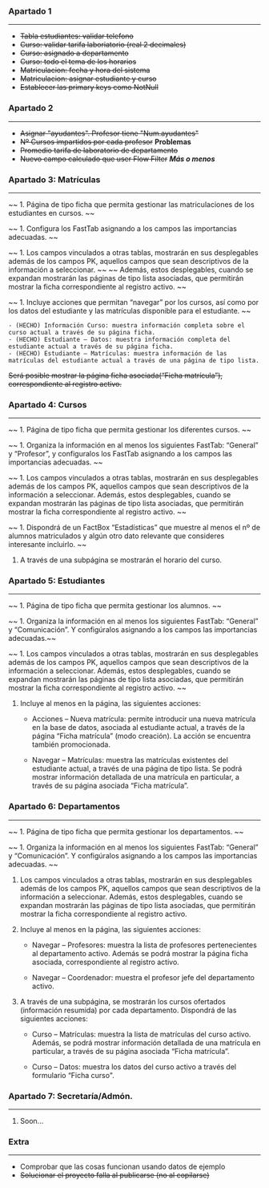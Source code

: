 

### Apartado 1
- - -
- ~~Tabla estudiantes: validar telefono~~
- ~~Curso: validar tarifa laboriatorio (real 2 decimales)~~
- ~~Curso: asignado a departamento~~
- ~~Curso: todo el tema de los horarios~~
- ~~Matriculacion: fecha y hora del sistema~~
- ~~Matriculacion: asignar estudiante y curso~~
- ~~Establecer las primary keys como NotNull~~

### Apartado 2
- - -
- ~~Asignar "ayudantes". Profesor tiene "Num.ayudantes"~~
- ~~Nº Cursos impartidos por cada profesor~~ **Problemas**
- ~~Promedio tarifa de laboratorio de departamento~~
- ~~Nuevo campo calculado que user Flow Filter~~ ***Más o menos***

### Apartado 3: Matrículas 
- - -
~~ 1. Página de tipo ficha que permita gestionar las matriculaciones de los estudiantes en cursos. ~~

~~ 1. Configura los FastTab asignando a los campos las importancias adecuadas. ~~

~~ 1. Los campos vinculados a otras tablas, mostrarán en sus desplegables además de los campos PK, aquellos campos que sean descriptivos de la información a seleccionar. ~~
~~ Además, estos desplegables, cuando se expandan mostrarán las páginas de tipo lista asociadas, que permitirán mostrar la ficha correspondiente al registro activo. ~~

 ~~ 1. Incluye acciones que permitan “navegar” por los cursos, así como por los datos del estudiante y las matrículas disponible para el estudiante. ~~  

    - (HECHO) Información Curso: muestra información completa sobre el curso actual a través de su página ficha.
    - (HECHO) Estudiante – Datos: muestra información completa del estudiante actual a través de su página ficha.
    - (HECHO) Estudiante – Matrículas: muestra información de las matrículas del estudiante actual a través de una página de tipo lista.

~~Será posible mostrar la página ficha asociada(“Ficha matrícula”), correspondiente al registro activo.~~ 

### Apartado 4: Cursos
- - -
~~ 1. Página de tipo ficha que permita gestionar los diferentes cursos. ~~

~~ 1. Organiza la información en al menos los siguientes FastTab: “General” y “Profesor”, y configuralos los FastTab asignando a los campos las importancias adecuadas. ~~

~~ 1. Los campos vinculados a otras tablas, mostrarán en sus desplegables además de los campos PK, aquellos campos que sean descriptivos de la información a seleccionar. Además, estos desplegables, cuando se expandan mostrarán las páginas de tipo lista asociadas, que permitirán mostrar la ficha correspondiente al registro activo. ~~

~~ 1. Dispondrá de un FactBox “Estadísticas” que muestre al menos el nº de alumnos matriculados y algún otro dato relevante que consideres interesante incluirlo. ~~ 

1. A través de una subpágina se mostrarán el horario del curso.

### Apartado 5: Estudiantes
- - -
~~ 1. Página de tipo ficha que permita gestionar los alumnos. ~~

~~ 1. Organiza la información en al menos los siguientes FastTab: “General” y “Comunicación”. Y configúralos asignando a los campos las importancias adecuadas.~~ 

~~ 1. Los campos vinculados a otras tablas, mostrarán en sus desplegables además de los campos PK, aquellos campos que sean descriptivos de la información a seleccionar.                                           Además, estos desplegables, cuando se expandan mostrarán las páginas de tipo lista asociadas, que permitirán mostrar la ficha correspondiente al registro activo. ~~

1. Incluye al menos en la página, las siguientes acciones:

    - Acciones – Nueva matrícula: permite introducir una nueva matrícula en la base de
datos, asociada al estudiante actual, a través de la página “Ficha matrícula” (modo
creación).
La acción se encuentra también promocionada.

    - Navegar – Matrículas: muestra las matrículas existentes del estudiante actual, a través
de una página de tipo lista.
Se podrá mostrar información detallada de una matrícula en particular, a través de su
página asociada “Ficha matrícula”.

### Apartado 6: Departamentos
- - -
~~ 1. Página de tipo ficha que permita gestionar los departamentos. ~~

~~ 1. Organiza la información en al menos los siguientes FastTab: “General” y “Comunicación”. Y configúralos asignando a los campos las importancias adecuadas. ~~

1. Los campos vinculados a otras tablas, mostrarán en sus desplegables además de los campos
PK, aquellos campos que sean descriptivos de la información a seleccionar.
Además, estos desplegables, cuando se expandan mostrarán las páginas de tipo lista
asociadas, que permitirán mostrar la ficha correspondiente al registro activo.

1. Incluye al menos en la página, las siguientes acciones:

    - Navegar – Profesores: muestra la lista de profesores pertenecientes al departamento activo. Además se podrá mostrar la página ficha asociada, correspondiente al registro activo.

    - Navegar – Coordenador: muestra el profesor jefe del departamento activo.

1. A través de una subpágina, se mostrarán los cursos ofertados (información resumida) por cada departamento. Dispondrá de las siguientes acciones:

    - Curso – Matrículas: muestra la lista de matrículas del curso activo. Además, se podrá mostrar información detallada de una matrícula en particular, a través de su página asociada “Ficha matrícula”.

    - Curso – Datos: muestra los datos del curso activo a través del formulario “Ficha curso".

### Apartado 7: Secretaría/Admón. 
- - -
1. Soon...

### Extra
- - -
- Comprobar que las cosas funcionan usando datos de ejemplo
- ~~Solucionar el proyecto falla al publicarse (no al copilarse)~~